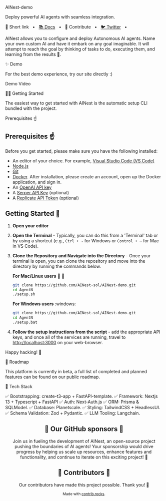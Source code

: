 AINest-demo

Deploy powerful AI agents with seamless integration.

🔗 Short link</a> <span>&nbsp;&nbsp;•&nbsp;&nbsp;</span> <a href="https://ainest.tech">📚 Docs</a> <span>&nbsp;&nbsp;•&nbsp;&nbsp;</span> 🤝 Contribute</a> <span>&nbsp;&nbsp;•&nbsp;&nbsp;</span> <a href="https://twitter.com/nestaiagent">🐦 Twitter</a> <span>&nbsp;&nbsp;•&nbsp;&nbsp;</span>  </p>
AINest allows you to configure and deploy Autonomous AI agents. Name your own custom AI and have it embark on any goal imaginable. It will attempt to reach the goal by thinking of tasks to do, executing them, and learning from the results 🚀.

✨ Demo

For the best demo experience, try our site directly :)

Demo Video

👨‍🚀 Getting Started

The easiest way to get started with AINest is the automatic setup CLI bundled with the project.

Prerequisites :point_up:

## Prerequisites :point_up:

Before you get started, please make sure you have the following installed:

- An editor of your choice. For example, [Visual Studio Code (VS Code)](https://code.visualstudio.com/download)
- [Node.js](https://nodejs.org/en/download)
- [Git](https://git-scm.com/downloads)
- [Docker](https://www.docker.com/products/docker-desktop). After installation, please create an account, open up the Docker application, and sign in.
- An [OpenAI API key](https://platform.openai.com/signup)
- A [Serper API Key](https://serper.dev/signup) (optional)
- A [Replicate API Token](https://replicate.com/signin) (optional)

## Getting Started :rocket:
1. **Open your editor**

2. **Open the Terminal** - Typically, you can do this from a 'Terminal' tab or by using a shortcut
   (e.g., `Ctrl + ~` for Windows or `Control + ~` for Mac in VS Code).

3. **Clone the Repository and Navigate into the Directory** - Once your terminal is open, you can clone the repository and move into the directory by running the commands below.

   **For Mac/Linux users** :apple: :penguin:
   ```bash
   git clone https://github.com/AINest-sol/AINest-demo.git
   cd AgentN
   ./setup.sh
   ```
   **For Windows users** :windows:
   ```bash
   git clone https://github.com/AINest-sol/AINest-demo.git
   cd AgentN
   ./setup.bat
   ```
4. **Follow the setup instructions from the script** - add the appropriate API keys, and once all of the services are running, travel to [http://localhost:3000](http://localhost:3000) on your web-browser.

Happy hacking! :tada:


🎉 Roadmap

This platform is currently in beta, a full list of completed and planned features can be found on our public roadmap.

🚀 Tech Stack

✅ Bootstrapping: create-t3-app + FastAPI-template.
✅ Framework: Nextjs 13 + Typescript + FastAPI
✅ Auth: Next-Auth.js
✅ ORM: Prisma & SQLModel.
✅ Database: Planetscale.
✅ Styling: TailwindCSS + HeadlessUI.
✅ Schema Validation: Zod + Pydantic.
✅ LLM Tooling: Langchain.
<h2 align="center"> 💝 Our GitHub sponsors 💝 </h2> <p align="center"> Join us in fueling the development of AINest, an open-source project pushing the boundaries of AI agents! Your sponsorship would drive progress by helping us scale up resources, enhance features and functionality, and continue to iterate on this exciting project! 🚀 </p> <h2 align="center"> 💪 Contributors 💪 </h2> <p align="center"> Our contributors have made this project possible. Thank you! 🙏 </p> <div align="center"> <sub>Made with <a href="https://contrib.rocks">contrib.rocks</a>.</sub> </div>
